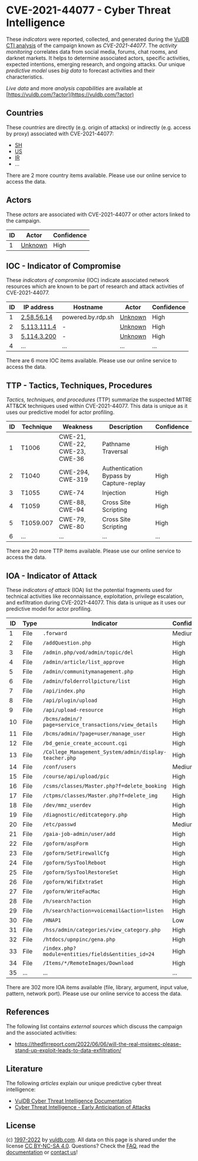# CVE-2021-44077 - Cyber Threat Intelligence

These _indicators_ were reported, collected, and generated during the [VulDB CTI analysis](https://vuldb.com/?kb.cti) of the campaign known as _CVE-2021-44077_. The _activity monitoring_ correlates data from social media, forums, chat rooms, and darknet markets. It helps to determine associated actors, specific activities, expected intentions, emerging research, and ongoing attacks. Our unique _predictive model_ uses _big data_ to forecast activities and their characteristics.

_Live data_ and more _analysis capabilities_ are available at [https://vuldb.com/?actor](https://vuldb.com/?actor)

## Countries

These _countries_ are directly (e.g. origin of attacks) or indirectly (e.g. access by proxy) associated with CVE-2021-44077:

* [SH](https://vuldb.com/?country.sh)
* [US](https://vuldb.com/?country.us)
* [IR](https://vuldb.com/?country.ir)
* ...

There are 2 more country items available. Please use our online service to access the data.

## Actors

These _actors_ are associated with CVE-2021-44077 or other actors linked to the campaign.

ID | Actor | Confidence
-- | ----- | ----------
1 | [Unknown](https://vuldb.com/?actor.unknown) | High

## IOC - Indicator of Compromise

These _indicators of compromise_ (IOC) indicate associated network resources which are known to be part of research and attack activities of CVE-2021-44077.

ID | IP address | Hostname | Actor | Confidence
-- | ---------- | -------- | ----- | ----------
1 | [2.58.56.14](https://vuldb.com/?ip.2.58.56.14) | powered.by.rdp.sh | [Unknown](https://vuldb.com/?actor.unknown) | High
2 | [5.113.111.4](https://vuldb.com/?ip.5.113.111.4) | - | [Unknown](https://vuldb.com/?actor.unknown) | High
3 | [5.114.3.200](https://vuldb.com/?ip.5.114.3.200) | - | [Unknown](https://vuldb.com/?actor.unknown) | High
4 | ... | ... | ... | ...

There are 6 more IOC items available. Please use our online service to access the data.

## TTP - Tactics, Techniques, Procedures

_Tactics, techniques, and procedures_ (TTP) summarize the suspected MITRE ATT&CK techniques used within CVE-2021-44077. This data is unique as it uses our predictive model for actor profiling.

ID | Technique | Weakness | Description | Confidence
-- | --------- | -------- | ----------- | ----------
1 | T1006 | CWE-21, CWE-22, CWE-23, CWE-36 | Pathname Traversal | High
2 | T1040 | CWE-294, CWE-319 | Authentication Bypass by Capture-replay | High
3 | T1055 | CWE-74 | Injection | High
4 | T1059 | CWE-88, CWE-94 | Cross Site Scripting | High
5 | T1059.007 | CWE-79, CWE-80 | Cross Site Scripting | High
6 | ... | ... | ... | ...

There are 20 more TTP items available. Please use our online service to access the data.

## IOA - Indicator of Attack

These _indicators of attack_ (IOA) list the potential fragments used for technical activities like reconnaissance, exploitation, privilege escalation, and exfiltration during CVE-2021-44077. This data is unique as it uses our predictive model for actor profiling.

ID | Type | Indicator | Confidence
-- | ---- | --------- | ----------
1 | File | `.forward` | Medium
2 | File | `/addQuestion.php` | High
3 | File | `/admin.php/vod/admin/topic/del` | High
4 | File | `/admin/article/list_approve` | High
5 | File | `/admin/communitymanagement.php` | High
6 | File | `/admin/folderrollpicture/list` | High
7 | File | `/api/index.php` | High
8 | File | `/api/plugin/upload` | High
9 | File | `/api/upload-resource` | High
10 | File | `/bcms/admin/?page=service_transactions/view_details` | High
11 | File | `/bcms/admin/?page=user/manage_user` | High
12 | File | `/bd_genie_create_account.cgi` | High
13 | File | `/College_Management_System/admin/display-teacher.php` | High
14 | File | `/conf/users` | Medium
15 | File | `/course/api/upload/pic` | High
16 | File | `/csms/classes/Master.php?f=delete_booking` | High
17 | File | `/ctpms/classes/Master.php?f=delete_img` | High
18 | File | `/dev/mmz_userdev` | High
19 | File | `/diagnostic/editcategory.php` | High
20 | File | `/etc/passwd` | Medium
21 | File | `/gaia-job-admin/user/add` | High
22 | File | `/goform/aspForm` | High
23 | File | `/goform/SetFirewallCfg` | High
24 | File | `/goform/SysToolReboot` | High
25 | File | `/goform/SysToolRestoreSet` | High
26 | File | `/goform/WifiExtraSet` | High
27 | File | `/goform/WriteFacMac` | High
28 | File | `/h/search?action` | High
29 | File | `/h/search?action=voicemail&action=listen` | High
30 | File | `/HNAP1` | Low
31 | File | `/hss/admin/categories/view_category.php` | High
32 | File | `/htdocs/upnpinc/gena.php` | High
33 | File | `/index.php?module=entities/fields&entities_id=24` | High
34 | File | `/Items/*/RemoteImages/Download` | High
35 | ... | ... | ...

There are 302 more IOA items available (file, library, argument, input value, pattern, network port). Please use our online service to access the data.

## References

The following list contains _external sources_ which discuss the campaign and the associated activities:

* https://thedfirreport.com/2022/06/06/will-the-real-msiexec-please-stand-up-exploit-leads-to-data-exfiltration/

## Literature

The following _articles_ explain our unique predictive cyber threat intelligence:

* [VulDB Cyber Threat Intelligence Documentation](https://vuldb.com/?kb.cti)
* [Cyber Threat Intelligence - Early Anticipation of Attacks](https://www.scip.ch/en/?labs.20201022)

## License

(c) [1997-2022](https://vuldb.com/?kb.changelog) by [vuldb.com](https://vuldb.com/?kb.about). All data on this page is shared under the license [CC BY-NC-SA 4.0](https://creativecommons.org/licenses/by-nc-sa/4.0/). Questions? Check the [FAQ](https://vuldb.com/?kb.faq), read the [documentation](https://vuldb.com/?kb) or [contact us](https://vuldb.com/?contact)!

